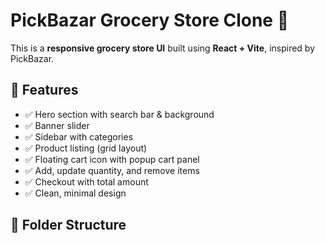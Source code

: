 # PickBazar Grocery Store Clone 🛒

This is a **responsive grocery store UI** built using **React + Vite**, inspired by PickBazar.

## 🚀 Features

- ✅ Hero section with search bar & background
- ✅ Banner slider
- ✅ Sidebar with categories
- ✅ Product listing (grid layout)
- ✅ Floating cart icon with popup cart panel
- ✅ Add, update quantity, and remove items
- ✅ Checkout with total amount
- ✅ Clean, minimal design

## 📁 Folder Structure

